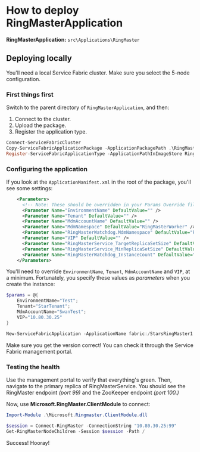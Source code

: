 # How to deploy RingMasterApplication

**RingMasterApplication:** `src\Applications\RingMaster`

## Deploying locally
You'll need a local Service Fabric cluster. Make sure you select the 5-node configuration.

### First things first
Switch to the parent directory of `RingMasterApplication`, and then:

1. Connect to the cluster.
2. Upload the package.
3. Register the application type.

````powershell
Connect-ServiceFabricCluster
Copy-ServiceFabricApplicationPackage -ApplicationPackagePath .\RingMasterApplication -ApplicationPackagePathInImageStore RingMasterImage -TimeoutSec 300
Register-ServiceFabricApplicationType -ApplicationPathInImageStore RingMasterImage
````
### Configuring the application
If you look at the `ApplicationManifest.xml` in the root of the package, you'll see some settings:

````xml
    <Parameters>
      <!-- Note: These should be overridden in your Params Override file as needed -->
      <Parameter Name="EnvironmentName" DefaultValue="" />
      <Parameter Name="Tenant" DefaultValue="" />
      <Parameter Name="MdmAccountName" DefaultValue="" />
      <Parameter Name="MdmNamespace" DefaultValue="RingMasterWorker" />
      <Parameter Name="RingMasterWatchdog.MdmNamespace" DefaultValue="RingMasterWorker/Watchdog" />
      <Parameter Name="VIP" DefaultValue="" />
      <Parameter Name="RingMasterService_TargetReplicaSetSize" DefaultValue="1" />
      <Parameter Name="RingMasterService_MinReplicaSetSize" DefaultValue="1" />
      <Parameter Name="RingMasterWatchdog_InstanceCount" DefaultValue="1" />
    </Parameters>
````
You'll need to override `EnvironmentName`, `Tenant`, `MdmAccountName` and `VIP`, at a minimum. Fortunately, you specify these values as *parameters* when you create the instance:

````powershell
$params = @{
    EnvironmentName="Test";
    Tenant="StarTenant";
    MdmAccountName="SwanTest";
    VIP="10.80.30.25"
}

New-ServiceFabricApplication -ApplicationName fabric:/StarsRingMaster1 -ApplicationTypeName RingMasterApplication -ApplicationTypeVersion "1.0.0.96" -ApplicationParameter $params
````

Make sure you get the version correct! You can check it through the Service Fabric management portal.

### Testing the health

Use the management portal to verify that everything's green. Then, navigate to the primary replica of RingMasterService. You should see the RingMaster endpoint *(port 99)* and the ZooKeeper endpoint *(port 100.)*

Now, use **Microsoft.RingMaster.ClientModule** to connect:

````powershell
Import-Module .\Microsoft.Ringmaster.ClientModule.dll

$session = Connect-RingMaster -ConnectionString "10.80.30.25:99"
Get-RingMasterNodeChildren -Session $session -Path /
````

Success! Hooray!


